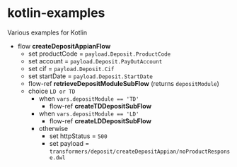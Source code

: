 kotlin-examples
===============

Various examples for Kotlin

- flow **createDepositAppianFlow** 
  - set productCode = `payload.Deposit.ProductCode`
  - set account = `payload.Deposit.PayOutAccount`
  - set cif = `payload.Deposit.Cif`          
  - set startDate = `payload.Deposit.StartDate`
  - flow-ref **retrieveDepositModuleSubFlow** (returns `depositModule`)
  - choice `LD or TD`
    - when `vars.depositModule == 'TD'`
      - flow-ref **createTDDepositSubFlow** 
    - when `vars.depositModule == 'LD'`
      - flow-ref **createLDDepositSubFlow** 
    - otherwise
      - set httpStatus = `500`
      - set payload = `transformers/deposit/createDepositAppian/noProductResponse.dwl`
